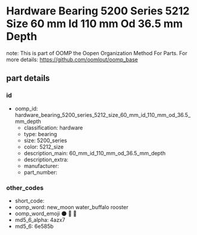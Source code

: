 # Hardware Bearing 5200 Series 5212 Size 60 mm Id 110 mm Od 36.5 mm Depth  

note: This is part of OOMP the Oopen Organization Method For Parts. For more details: https://github.com/oomlout/oomp_base

##  part details





### id
* oomp_id: hardware_bearing_5200_series_5212_size_60_mm_id_110_mm_od_36.5_mm_depth
  * classification: hardware
  * type: bearing
  * size: 5200_series
  * color: 5212_size
  * description_main: 60_mm_id_110_mm_od_36.5_mm_depth
  * description_extra: 
  * manufacturer: 
  * part_number: 

### other_codes
* short_code: 
* oomp_word: new_moon water_buffalo rooster
* oomp_word_emoji :new_moon: :water_buffalo: :rooster:
* md5_6_alpha: 4azx7
* md5_6: 6e585b